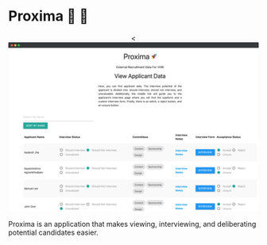 # Proxima 🚀 🌌

<div style="text-align:center"><
    <img src = "res/readme.png" />
</div>

Proxima is an application that makes viewing, interviewing, and deliberating potential candidates easier.
